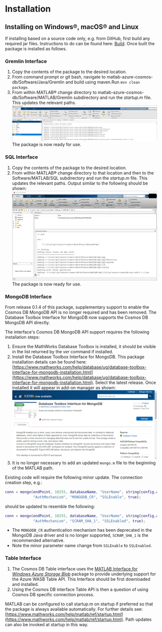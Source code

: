 ﻿# Installation

## Installing on Windows®, macOS® and Linux

If installing based on a source code only, e.g. from GitHub, first build any required jar files. Instructions to do can be found here: [Build](Rebuild.md). Once built the package is installed as follows.

### Gremlin Interface
1. Copy the contents of the package to the desired location.
2. From command prompt or git bash, navigate to matlab-azure-cosmos-db/Software/Java/Gremlin and build using maven.Run  ```mvn clean package```.
3. From within MATLAB® change directory to  matlab-azure-cosmos-db/Software/MATLAB/Gremlin subdirectory and run the *startup.m* file. This updates the relevant paths.
![Running startup](Images/Gremlin/installstartup.png)
The package is now ready for use.

### SQL Interface
1. Copy the contents of the package to the desired location.
2. From within MATLAB® change directory to that location and then to the Software/MATLAB/SQL subdirectory and run the *startup.m* file. This updates the relevant paths. Output similar to the following should be shown:
![Running startup](Images/SQL/installstartup.png)
The package is now ready for use.


### MongoDB Interface
From release 0.1.4 of this package, supplementary support to enable the Cosmos DB MongoDB API is no longer required and has been removed. The Database Toolbox Interface for MongoDB now supports the Cosmos DB MongoDB API directly.

The interface's Cosmos DB MongoDB API support requires the following installation steps:
1. Ensure the MathWorks Database Toolbox is installed, it should be visible in the list returned by the *ver* command if installed.
2. Install the Database Toolbox Interface for MongoDB. This package installation details can be found here: [https://www.mathworks.com/help/database/ug/database-toolbox-interface-for-mongodb-installation.html](https://www.mathworks.com/help/database/ug/database-toolbox-interface-for-mongodb-installation.html). Select the latest release. Once installed it will appear in add-on manager as shown:
![Add-on manager](Images/MongoDB/mongo_interface.png)
3. It is no longer necessary to add an updated `mongo.m` file to the beginning of the MATLAB path.

Existing code will require the following minor update. The connection creation step, e.g.:

```matlab
conn = mongo(endPoint, 10255, databaseName, "UserName", string(config.accountName),"Password", string(config.password),...
             "AuthMechanism", "MONGODB_CR", "SSLEnable", true);
```

should be updated to resemble the following:
```matlab
conn = mongo(endPoint, 10255, databaseName, "UserName", string(config.accountName),"Password", string(config.password),..
             "AuthMechanism", "SCRAM_SHA_1", "SSLEnabled", true);
```

* The `MONGODB_CR` authentication mechanism has been deprecated in the MongoDB Java driver and is no longer supported, `SCRAM_SHA_1` is the recommended alternative.
* Note the minor parameter name change from `SSLEnable` to `SSLEnabled`.


### Table Interface
1. The Cosmos DB Table interface uses the [MATLAB Interface *for Windows Azure Storage Blob*](https://github.com/mathworks-ref-arch/matlab-azure-blob) package to provide underlying support for the Azure WASB Table API. This Interface should be first downloaded and installed.
2. Using the Cosmos DB interface Table API is then a question of using Cosmos DB specific connection process.

MATLAB can be configured to call startup.m on startup if preferred so that the package is always available automatically. For further details see: [https://www.mathworks.com/help/matlab/ref/startup.html](https://www.mathworks.com/help/matlab/ref/startup.html). Path updates can also be invoked at startup in this way.


[//]: #  (Copyright 2017-2021 The MathWorks, Inc.)
